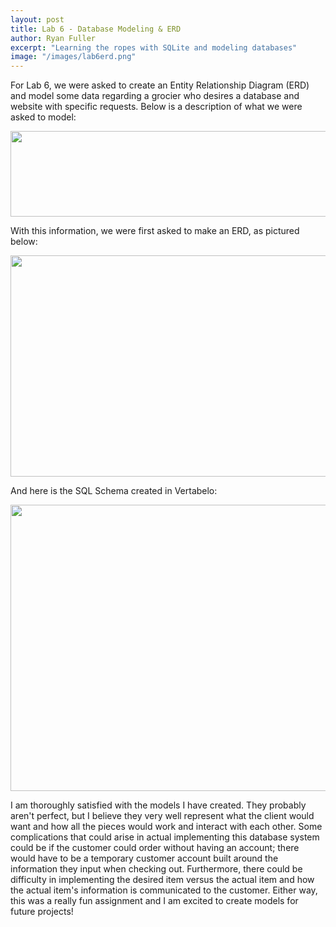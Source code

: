 ```yaml
---
layout: post
title: Lab 6 - Database Modeling & ERD
author: Ryan Fuller
excerpt: "Learning the ropes with SQLite and modeling databases"
image: "/images/lab6erd.png"
---
```

For Lab 6, we were asked to create an Entity Relationship Diagram (ERD) and model some data regarding a grocier who desires a database and website with specific requests. Below is a description of what we were asked to model:

<span>
<img src="/Users/ryanfuller/Documents/Hendrix 23 24/Databases and Web Systems/blog/images/lab6description.png" width=864 height=137>
</span>

With this information, we were first asked to make an ERD, as pictured below:

<span>
<img src="/Users/ryanfuller/Documents/Hendrix 23 24/Databases and Web Systems/blog/images/lab6erd.png" width=800 height=354>
</span>

And here is the SQL Schema created in Vertabelo:

<span>
<img src="/Users/ryanfuller/Documents/Hendrix 23 24/Databases and Web Systems/blog/images/lab6vertabelo.png" width=846 height=458>
</span>

I am thoroughly satisfied with the models I have created. They probably aren't perfect, but I believe they very well represent what the client would want and how all the pieces would work and interact with each other. Some complications that could arise in actual implementing this database system could be if the customer could order without having an account; there would have to be a temporary customer account built around the information they input when checking out. Furthermore, there could be difficulty in implementing the desired item versus the actual item and how the actual item's information is communicated to the customer. Either way, this was a really fun assignment and I am excited to create models for future projects!
